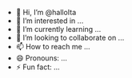 - 👋 Hi, I’m @halloIta
- 👀 I’m interested in ...
- 🌱 I’m currently learning ...
- 💞️ I’m looking to collaborate on ...
- 📫 How to reach me ...
- 😄 Pronouns: ...
- ⚡ Fun fact: ...

<!---HELLOOOOOOOOOOOOOOOOOO

halloIta/halloIta is a ✨ special ✨ repository because its `README.md` (this file) appears on your GitHub profile.
You can click the Preview link to take a look at your changes.
--->
